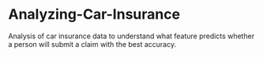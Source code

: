 # Analyzing-Car-Insurance
Analysis of car insurance data to understand what feature predicts whether a person will submit a claim with the best accuracy. 
